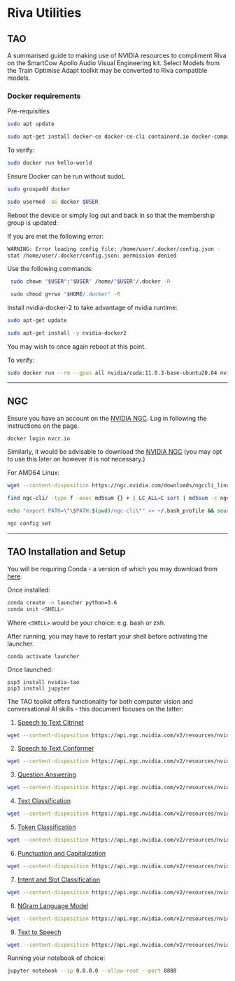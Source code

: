 # Riva Utilities

## TAO

A summarised guide to making use of NVIDIA resources to compliment Riva on the SmartCow Apollo Audio Visual Engineering kit. Select Models from the Train Optimise Adapt toolkit may be converted to Riva compatible models.

### Docker requirements
Pre-requisities 

```bash
sudo apt update

sudo apt-get install docker-ce docker-ce-cli containerd.io docker-compose-plugin
```

To verify:
```bash
sudo docker run hello-world
```

Ensure Docker can be run without sudoL

```bash 
sudo groupadd docker

sudo usermod -aG docker $USER
```

Reboot the device or simply log out and back in so that the membership group is updated:

If you are met the following error:

```bash
WARNING: Error loading config file: /home/user/.docker/config.json -
stat /home/user/.docker/config.json: permission denied
```

Use the following commands:

```bash
 sudo chown "$USER":"$USER" /home/"$USER"/.docker -R

 sudo chmod g+rwx "$HOME/.docker" -R
```

Install nvidia-docker-2 to take advantage of nvidia runtime:
```bash
sudo apt-get update

sudo apt-get install -y nvidia-docker2
```

You may wish to once again reboot at this point.

To verify:

```bash
sudo docker run --rm --gpus all nvidia/cuda:11.0.3-base-ubuntu20.04 nvidia-smi
```

---

## NGC

Ensure you have an account on the [NVIDIA NGC](https://ngc.nvidia.com/setup/api-key). Log in following the instructions on the page.

```bash
docker login nvcr.io
```

Similarly, it would be advisable to download the [NVIDIA NGC](https://ngc.nvidia.com/setup/installers/cli) (you may opt to use this later on however it is not necessary.)

For AMD64 Linux:

```bash
wget --content-disposition https://ngc.nvidia.com/downloads/ngccli_linux.zip && unzip ngccli_linux.zip && chmod u+x ngc-cli/ngc

find ngc-cli/ -type f -exec md5sum {} + | LC_ALL=C sort | md5sum -c ngc-cli.md5

echo "export PATH=\"\$PATH:$(pwd)/ngc-cli\"" >> ~/.bash_profile && source ~/.bash_profile

ngc config set
```

---

## TAO Installation and Setup


You will be requiring Conda - a version of which you may download from [here](https://docs.conda.io/en/latest/miniconda.html).

Once installed:

```bash
conda create -n launcher python=3.6
conda init <SHELL>
```

Where ```<SHELL>``` would be your choice: e.g. bash or zsh.

After running, you may have to restart your shell before activating the launcher.

```
conda activate launcher
```

Once launched:

```
pip3 install nvidia-tao
pip3 install jupyter
```

The TAO toolkit offers functionality for both computer vision and conversational AI skills - this document focuses on the latter:

1. [Speech to Text Citrinet](https://catalog.ngc.nvidia.com/orgs/nvidia/teams/tao/resources/speechtotext_citrinet_notebook)
```bash
wget --content-disposition https://api.ngc.nvidia.com/v2/resources/nvidia/tao/speechtotext_citrinet_notebook/versions/v1.4/zip -O speechtotext_citrinet_notebook_v1.4.zip
```

2. [Speech to Text Conformer](https://catalog.ngc.nvidia.com/orgs/nvidia/teams/tao/resources/speechtotext_conformer_notebook)
```bash
wget --content-disposition https://api.ngc.nvidia.com/v2/resources/nvidia/tao/speechtotext_conformer_notebook/versions/v1.0/zip -O speechtotext_conformer_notebook_v1.0.zip
```

3. [Question Answering](https://ngc.nvidia.com/catalog/resources/nvidia:tao:questionanswering_notebook)
```bash
wget --content-disposition https://api.ngc.nvidia.com/v2/resources/nvidia/tao/questionanswering_notebook/versions/v1.3/zip -O questionanswering_notebook_v1.3.zip
```

4. [Text Classification](https://ngc.nvidia.com/catalog/resources/nvidia:tao:textclassification_notebook)
```bash
wget --content-disposition https://api.ngc.nvidia.com/v2/resources/nvidia/tao/textclassification_notebook/versions/v1.3/zip -O textclassification_notebook_v1.3.zip
```

5. [Token Classification](https://ngc.nvidia.com/catalog/resources/nvidia:tao:tokenclassification_notebook)
```bash
wget --content-disposition https://api.ngc.nvidia.com/v2/resources/nvidia/tao/tokenclassification_notebook/versions/v1.3/zip -O tokenclassification_notebook_v1.3.zip
```

6. [Punctuation and Capitalization](https://ngc.nvidia.com/catalog/resources/nvidia:tao:punctuationcapitalization_notebook)
```bash
wget --content-disposition https://api.ngc.nvidia.com/v2/resources/nvidia/tao/punctuationcapitalization_notebook/versions/v1.3/zip -O punctuationcapitalization_notebook_v1.3.zip
```

7. [Intent and Slot Classification](https://ngc.nvidia.com/catalog/resources/nvidia:tao:intentslotclassification_notebook)
```bash
wget --content-disposition https://api.ngc.nvidia.com/v2/resources/nvidia/tao/intentslotclassification_notebook/versions/v1.3/zip -O intentslotclassification_notebook_v1.3.zip
```

8. [NGram Language Model](https://ngc.nvidia.com/catalog/resources/nvidia:tao:texttospeech_notebook)
```bash
wget --content-disposition https://api.ngc.nvidia.com/v2/resources/nvidia/tao/ngram_lm_notebook/versions/v1.0/zip -O ngram_lm_notebook_v1.0.zip
```

9. [Text to Speech](https://catalog.ngc.nvidia.com/orgs/nvidia/teams/tao/resources/texttospeech_notebook)
```bash
wget --content-disposition https://api.ngc.nvidia.com/v2/resources/nvidia/tao/texttospeech_notebook/versions/v1.2.0/zip -O texttospeech_notebook_v1.2.0.zip
```


Running your notebook of choice:
```bash
jupyter notebook --ip 0.0.0.0 --allow-root --port 8888
```